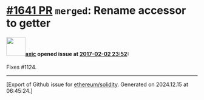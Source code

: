 # [\#1641 PR](https://github.com/ethereum/solidity/pull/1641) `merged`: Rename accessor to getter

#### <img src="https://avatars.githubusercontent.com/u/20340?v=4" width="50">[axic](https://github.com/axic) opened issue at [2017-02-02 23:52](https://github.com/ethereum/solidity/pull/1641):

Fixes #1124.




-------------------------------------------------------------------------------



[Export of Github issue for [ethereum/solidity](https://github.com/ethereum/solidity). Generated on 2024.12.15 at 06:45:24.]
